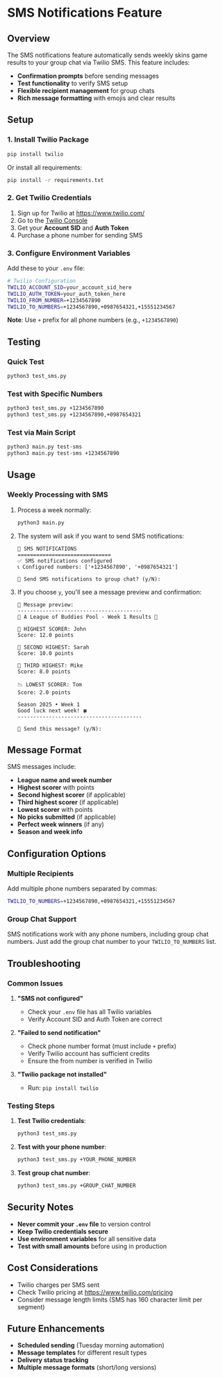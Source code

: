 # SMS Notifications Feature

## Overview

The SMS notifications feature automatically sends weekly skins game results to your group chat via Twilio SMS. This feature includes:

- **Confirmation prompts** before sending messages
- **Test functionality** to verify SMS setup
- **Flexible recipient management** for group chats
- **Rich message formatting** with emojis and clear results

## Setup

### 1. Install Twilio Package

```bash
pip install twilio
```

Or install all requirements:
```bash
pip install -r requirements.txt
```

### 2. Get Twilio Credentials

1. Sign up for Twilio at https://www.twilio.com/
2. Go to the [Twilio Console](https://console.twilio.com/)
3. Get your **Account SID** and **Auth Token**
4. Purchase a phone number for sending SMS

### 3. Configure Environment Variables

Add these to your `.env` file:

```bash
# Twilio Configuration
TWILIO_ACCOUNT_SID=your_account_sid_here
TWILIO_AUTH_TOKEN=your_auth_token_here
TWILIO_FROM_NUMBER=+1234567890
TWILIO_TO_NUMBERS=+1234567890,+0987654321,+15551234567
```

**Note**: Use `+` prefix for all phone numbers (e.g., `+1234567890`)

## Testing

### Quick Test

```bash
python3 test_sms.py
```

### Test with Specific Numbers

```bash
python3 test_sms.py +1234567890
python3 test_sms.py +1234567890,+0987654321
```

### Test via Main Script

```bash
python3 main.py test-sms
python3 main.py test-sms +1234567890
```

## Usage

### Weekly Processing with SMS

1. Process a week normally:
   ```bash
   python3 main.py
   ```

2. The system will ask if you want to send SMS notifications:
   ```
   📱 SMS NOTIFICATIONS
   ==============================
   ✅ SMS notifications configured
   📞 Configured numbers: ['+1234567890', '+0987654321']
   
   🤔 Send SMS notifications to group chat? (y/N):
   ```

3. If you choose `y`, you'll see a message preview and confirmation:
   ```
   📝 Message preview:
   ----------------------------------------
   🏈 A League of Buddies Pool - Week 1 Results 🏈
   
   🥇 HIGHEST SCORER: John
   Score: 12.0 points
   
   🥈 SECOND HIGHEST: Sarah
   Score: 10.0 points
   
   🥉 THIRD HIGHEST: Mike
   Score: 8.0 points
   
   📉 LOWEST SCORER: Tom
   Score: 2.0 points
   
   Season 2025 • Week 1
   Good luck next week! 🍀
   ----------------------------------------
   
   🤔 Send this message? (y/N):
   ```

## Message Format

SMS messages include:

- **League name and week number**
- **Highest scorer** with points
- **Second highest scorer** (if applicable)
- **Third highest scorer** (if applicable)
- **Lowest scorer** with points
- **No picks submitted** (if applicable)
- **Perfect week winners** (if any)
- **Season and week info**

## Configuration Options

### Multiple Recipients

Add multiple phone numbers separated by commas:

```bash
TWILIO_TO_NUMBERS=+1234567890,+0987654321,+15551234567
```

### Group Chat Support

SMS notifications work with any phone numbers, including group chat numbers. Just add the group chat number to your `TWILIO_TO_NUMBERS` list.

## Troubleshooting

### Common Issues

1. **"SMS not configured"**
   - Check your `.env` file has all Twilio variables
   - Verify Account SID and Auth Token are correct

2. **"Failed to send notification"**
   - Check phone number format (must include `+` prefix)
   - Verify Twilio account has sufficient credits
   - Ensure the from number is verified in Twilio

3. **"Twilio package not installed"**
   - Run: `pip install twilio`

### Testing Steps

1. **Test Twilio credentials**:
   ```bash
   python3 test_sms.py
   ```

2. **Test with your phone number**:
   ```bash
   python3 test_sms.py +YOUR_PHONE_NUMBER
   ```

3. **Test group chat number**:
   ```bash
   python3 test_sms.py +GROUP_CHAT_NUMBER
   ```

## Security Notes

- **Never commit your `.env` file** to version control
- **Keep Twilio credentials secure**
- **Use environment variables** for all sensitive data
- **Test with small amounts** before using in production

## Cost Considerations

- Twilio charges per SMS sent
- Check Twilio pricing at https://www.twilio.com/pricing
- Consider message length limits (SMS has 160 character limit per segment)

## Future Enhancements

- **Scheduled sending** (Tuesday morning automation)
- **Message templates** for different result types
- **Delivery status tracking**
- **Multiple message formats** (short/long versions)
